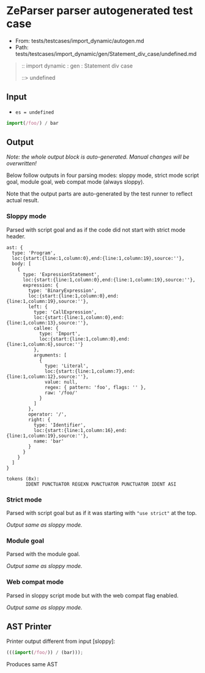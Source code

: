 # ZeParser parser autogenerated test case

- From: tests/testcases/import_dynamic/autogen.md
- Path: tests/testcases/import_dynamic/gen/Statement_div_case/undefined.md

> :: import dynamic : gen : Statement div case
>
> ::> undefined

## Input

- `es = undefined`

`````js
import(/foo/) / bar
`````

## Output

_Note: the whole output block is auto-generated. Manual changes will be overwritten!_

Below follow outputs in four parsing modes: sloppy mode, strict mode script goal, module goal, web compat mode (always sloppy).

Note that the output parts are auto-generated by the test runner to reflect actual result.

### Sloppy mode

Parsed with script goal and as if the code did not start with strict mode header.

`````
ast: {
  type: 'Program',
  loc:{start:{line:1,column:0},end:{line:1,column:19},source:''},
  body: [
    {
      type: 'ExpressionStatement',
      loc:{start:{line:1,column:0},end:{line:1,column:19},source:''},
      expression: {
        type: 'BinaryExpression',
        loc:{start:{line:1,column:0},end:{line:1,column:19},source:''},
        left: {
          type: 'CallExpression',
          loc:{start:{line:1,column:0},end:{line:1,column:13},source:''},
          callee: {
            type: 'Import',
            loc:{start:{line:1,column:0},end:{line:1,column:6},source:''}
          },
          arguments: [
            {
              type: 'Literal',
              loc:{start:{line:1,column:7},end:{line:1,column:12},source:''},
              value: null,
              regex: { pattern: 'foo', flags: '' },
              raw: '/foo/'
            }
          ]
        },
        operator: '/',
        right: {
          type: 'Identifier',
          loc:{start:{line:1,column:16},end:{line:1,column:19},source:''},
          name: 'bar'
        }
      }
    }
  ]
}

tokens (8x):
       IDENT PUNCTUATOR REGEXN PUNCTUATOR PUNCTUATOR IDENT ASI
`````

### Strict mode

Parsed with script goal but as if it was starting with `"use strict"` at the top.

_Output same as sloppy mode._

### Module goal

Parsed with the module goal.

_Output same as sloppy mode._

### Web compat mode

Parsed in sloppy script mode but with the web compat flag enabled.

_Output same as sloppy mode._

## AST Printer

Printer output different from input [sloppy]:

````js
(((import(/foo/)) / (bar)));
````

Produces same AST
